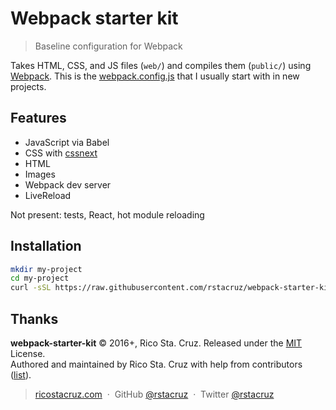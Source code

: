 # Webpack starter kit

> Baseline configuration for Webpack

Takes HTML, CSS, and JS files (`web/`) and compiles them (`public/`) using [Webpack]. This is the [webpack.config.js] that I usually start with in new projects.

[Webpack]: https://webpack.github.io/
[webpack.config.js]: webpack.config.js

## Features

- JavaScript via Babel
- CSS with [cssnext]
- HTML
- Images
- Webpack dev server
- LiveReload

Not present: tests, React, hot module reloading

[cssnext]: http://cssnext.io/

## Installation

```sh
mkdir my-project
cd my-project
curl -sSL https://raw.githubusercontent.com/rstacruz/webpack-starter-kit/master/_extras/install.sh | bash
```

## Thanks

**webpack-starter-kit** © 2016+, Rico Sta. Cruz. Released under the [MIT] License.<br>
Authored and maintained by Rico Sta. Cruz with help from contributors ([list][contributors]).

> [ricostacruz.com](http://ricostacruz.com) &nbsp;&middot;&nbsp;
> GitHub [@rstacruz](https://github.com/rstacruz) &nbsp;&middot;&nbsp;
> Twitter [@rstacruz](https://twitter.com/rstacruz)

[MIT]: http://mit-license.org/
[contributors]: http://github.com/rstacruz/webpack-starter-kit/contributors
